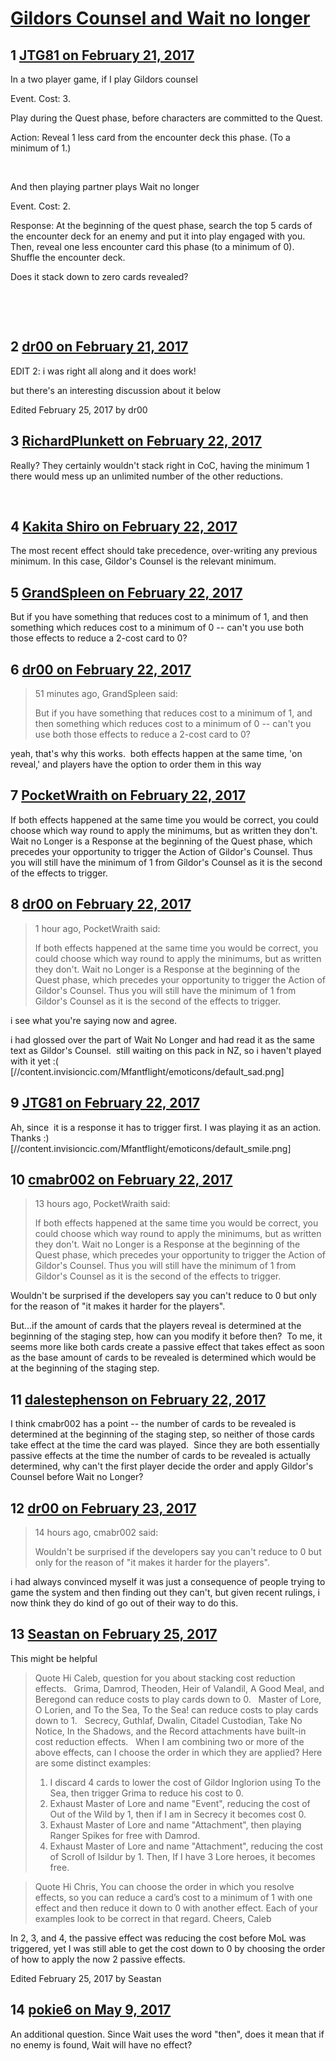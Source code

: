 # [Gildors Counsel and Wait no longer](https://community.fantasyflightgames.com/topic/243159-gildors-counsel-and-wait-no-longer/)

## 1 [JTG81 on February 21, 2017](https://community.fantasyflightgames.com/topic/243159-gildors-counsel-and-wait-no-longer/?do=findComment&comment=2650587)

In a two player game, if I play Gildors counsel 

Event. Cost: 3.

Play during the Quest phase, before characters are committed to the Quest.

Action: Reveal 1 less card from the encounter deck this phase. (To a minimum of 1.)

 

And then playing partner plays Wait no longer 

Event. Cost: 2.

Response: At the beginning of the quest phase, search the top 5 cards of the encounter deck for an enemy and put it into play engaged with you. Then, reveal one less encounter card this phase (to a minimum of 0). Shuffle the encounter deck.

Does it stack down to zero cards revealed?

 

 

## 2 [dr00 on February 21, 2017](https://community.fantasyflightgames.com/topic/243159-gildors-counsel-and-wait-no-longer/?do=findComment&comment=2650591)

EDIT 2: i was right all along and it does work!

but there's an interesting discussion about it below

Edited February 25, 2017 by dr00

## 3 [RichardPlunkett on February 22, 2017](https://community.fantasyflightgames.com/topic/243159-gildors-counsel-and-wait-no-longer/?do=findComment&comment=2651579)

Really? They certainly wouldn't stack right in CoC, having the minimum 1 there would mess up an unlimited number of the other reductions.

 

## 4 [Kakita Shiro on February 22, 2017](https://community.fantasyflightgames.com/topic/243159-gildors-counsel-and-wait-no-longer/?do=findComment&comment=2651598)

The most recent effect should take precedence, over-writing any previous minimum. In this case, Gildor's Counsel is the relevant minimum. 

## 5 [GrandSpleen on February 22, 2017](https://community.fantasyflightgames.com/topic/243159-gildors-counsel-and-wait-no-longer/?do=findComment&comment=2651629)

But if you have something that reduces cost to a minimum of 1, and then something which reduces cost to a minimum of 0 -- can't you use both those effects to reduce a 2-cost card to 0?

## 6 [dr00 on February 22, 2017](https://community.fantasyflightgames.com/topic/243159-gildors-counsel-and-wait-no-longer/?do=findComment&comment=2651692)

> 51 minutes ago, GrandSpleen said:
> 
> But if you have something that reduces cost to a minimum of 1, and then something which reduces cost to a minimum of 0 -- can't you use both those effects to reduce a 2-cost card to 0?

yeah, that's why this works.  both effects happen at the same time, 'on reveal,' and players have the option to order them in this way

## 7 [PocketWraith on February 22, 2017](https://community.fantasyflightgames.com/topic/243159-gildors-counsel-and-wait-no-longer/?do=findComment&comment=2651994)

If both effects happened at the same time you would be correct, you could choose which way round to apply the minimums, but as written they don't. Wait no Longer is a Response at the beginning of the Quest phase, which precedes your opportunity to trigger the Action of Gildor's Counsel. Thus you will still have the minimum of 1 from Gildor's Counsel as it is the second of the effects to trigger.

## 8 [dr00 on February 22, 2017](https://community.fantasyflightgames.com/topic/243159-gildors-counsel-and-wait-no-longer/?do=findComment&comment=2652030)

> 1 hour ago, PocketWraith said:
> 
> If both effects happened at the same time you would be correct, you could choose which way round to apply the minimums, but as written they don't. Wait no Longer is a Response at the beginning of the Quest phase, which precedes your opportunity to trigger the Action of Gildor's Counsel. Thus you will still have the minimum of 1 from Gildor's Counsel as it is the second of the effects to trigger.

i see what you're saying now and agree.

i had glossed over the part of Wait No Longer and had read it as the same text as Gildor's Counsel.  still waiting on this pack in NZ, so i haven't played with it yet :( [//content.invisioncic.com/Mfantflight/emoticons/default_sad.png]

## 9 [JTG81 on February 22, 2017](https://community.fantasyflightgames.com/topic/243159-gildors-counsel-and-wait-no-longer/?do=findComment&comment=2652715)

Ah, since  it is a response it has to trigger first. I was playing it as an action. Thanks :) [//content.invisioncic.com/Mfantflight/emoticons/default_smile.png]

## 10 [cmabr002 on February 22, 2017](https://community.fantasyflightgames.com/topic/243159-gildors-counsel-and-wait-no-longer/?do=findComment&comment=2653050)

> 13 hours ago, PocketWraith said:
> 
> If both effects happened at the same time you would be correct, you could choose which way round to apply the minimums, but as written they don't. Wait no Longer is a Response at the beginning of the Quest phase, which precedes your opportunity to trigger the Action of Gildor's Counsel. Thus you will still have the minimum of 1 from Gildor's Counsel as it is the second of the effects to trigger.

Wouldn't be surprised if the developers say you can't reduce to 0 but only for the reason of "it makes it harder for the players".

But...if the amount of cards that the players reveal is determined at the beginning of the staging step, how can you modify it before then?  To me, it seems more like both cards create a passive effect that takes effect as soon as the base amount of cards to be revealed is determined which would be at the beginning of the staging step.

## 11 [dalestephenson on February 22, 2017](https://community.fantasyflightgames.com/topic/243159-gildors-counsel-and-wait-no-longer/?do=findComment&comment=2653165)

I think cmabr002 has a point -- the number of cards to be revealed is determined at the beginning of the staging step, so neither of those cards take effect at the time the card was played.  Since they are both essentially passive effects at the time the number of cards to be revealed is actually determined, why can't the first player decide the order and apply Gildor's Counsel before Wait no Longer?

## 12 [dr00 on February 23, 2017](https://community.fantasyflightgames.com/topic/243159-gildors-counsel-and-wait-no-longer/?do=findComment&comment=2653833)

> 14 hours ago, cmabr002 said:
> 
> Wouldn't be surprised if the developers say you can't reduce to 0 but only for the reason of "it makes it harder for the players".

i had always convinced myself it was just a consequence of people trying to game the system and then finding out they can't, but given recent rulings, i now think they do kind of go out of their way to do this.

## 13 [Seastan on February 25, 2017](https://community.fantasyflightgames.com/topic/243159-gildors-counsel-and-wait-no-longer/?do=findComment&comment=2656935)

This might be helpful

> Quote
> Hi Caleb, question for you about stacking cost reduction effects.
>  
> Grima, Damrod, Theoden, Heir of Valandil, A Good Meal, and Beregond can reduce costs to play cards down to 0.
>  
> Master of Lore, O Lorien, and To the Sea, To the Sea! can reduce costs to play cards down to 1.
>  
> Secrecy, Guthlaf, Dwalin, Citadel Custodian, Take No Notice, In the Shadows, and the Record attachments have built-in cost reduction effects.
>  
> When I am combining two or more of the above effects, can I choose the order in which they are applied? Here are some distinct examples:
>  
> 1) I discard 4 cards to lower the cost of Gildor Inglorion using To the Sea, then trigger Grima to reduce his cost to 0.
>  
> 2) Exhaust Master of Lore and name "Event", reducing the cost of Out of the Wild by 1, then if I am in Secrecy it becomes cost 0.
>  
> 3) Exhaust Master of Lore and name "Attachment", then playing Ranger Spikes for free with Damrod.
>  
> 4) Exhaust Master of Lore and name "Attachment", reducing the cost of Scroll of Isildur by 1. Then, If I have 3 Lore heroes, it becomes free.

> Quote
> Hi Chris,
> You can choose the order in which you resolve effects, so you can reduce a card’s cost to a minimum of 1 with one effect and then reduce it down to 0 with another effect. Each of your examples look to be correct in that regard.
> Cheers,
> Caleb

In 2, 3, and 4, the passive effect was reducing the cost before MoL was triggered, yet I was still able to get the cost down to 0 by choosing the order of how to apply the now 2 passive effects.

Edited February 25, 2017 by Seastan

## 14 [pokie6 on May 9, 2017](https://community.fantasyflightgames.com/topic/243159-gildors-counsel-and-wait-no-longer/?do=findComment&comment=2776160)

An additional question. Since Wait uses the word "then", does it mean that if no enemy is found, Wait will have no effect?


